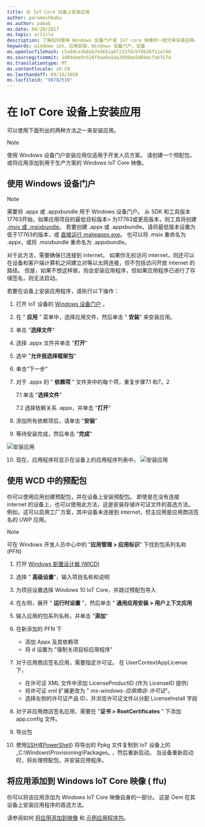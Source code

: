 ```yaml
---
title: 在 IoT Core 设备上安装应用
author: parameshbabu
ms.author: pabab
ms.date: 08/28/2017
ms.topic: article
description: 了解如何使用 Windows 设备门户或 IoT core 映像的一部分来安装应用。
keywords: windows iot，应用安装，Windows 设备门户，设备
ms.openlocfilehash: c5a8dce3b8ab7e5651a6f223fdcbf9b36f11a740
ms.sourcegitcommit: 2d04dae9cb26f9aa6e1da2056be5d04dcfab317d
ms.translationtype: MT
ms.contentlocale: zh-CN
ms.lasthandoff: 09/18/2020
ms.locfileid: "90782519"
---
```

# <a name="install-your-app-on-an-iot-core-device"></a>在 IoT Core 设备上安装应用
可以使用下面列出的两种方法之一来安装应用。

> [!NOTE]
> 使用 Windows 设备门户安装应用仅适用于开发人员方案。
> 请创建一个预配包，或将应用添加到用于生产方案的 Windows IoT Core 映像。

## <a name="using-windows-device-portal"></a>使用 Windows 设备门户

> [!NOTE]
> 需要将 .appx 或 .appxbundle 用于 Windows 设备门户。 从 SDK 和工具版本17763开始，如果应用项目的最低目标版本> 为17763或更高版本，则工具将创建 [.msix 或 .msixbundle](https://developercommunity.visualstudio.com/content/problem/391934/makeappx-now-creates-msix-files-instead-of-appx.html)。
> 若要创建 .appx 或 .appxbundle，请将最低版本设置为低于17763的版本，或 [直接运行 makeappx.exe](https://docs.microsoft.com/windows/desktop/appxpkg/make-appx-package--makeappx-exe-#command-line-syntax)。 也可以将 .msix 重命名为 .appx，或将 .msixbundle 重命名为 .appxbundle。

对于此方法，需要确保已连接到 internet。 如果你无权访问 internet，则还可以在设备和客户端计算机之间建立对等以太网连接，但不包括访问开放 internet 的路径。 但是，如果不想这样做，则会安装应用程序，但如果应用程序已进行了存储签名，则无法启动。

若要在设备上安装应用程序，请执行以下操作：

1. 打开 IoT 设备的 [Windows 设备门户](https://docs.microsoft.com/windows/iot-core/manage-your-device/deviceportal) 。

2. 在 " **应用** " 菜单中，选择应用文件，然后单击 " **安装**" 来安装应用。

3. 单击 "**选择文件**"

4. 选择 .appx 文件并单击 "**打开**"

5. 选中 "**允许我选择框架包**"

6. 单击“下一步” 

7. 对于 .appx 的 " **依赖项** " 文件夹中的每个项，重复步骤7.1 和7。2

    7.1 单击 "**选择文件**"

    7.2 选择依赖关系 .appx，并单击 "**打开**"

8. 添加所有依赖项后，请单击 "**安装**"

9. 等待安装完成，然后单击 "**完成**"

 ![安装应用](../media/AppInstaller/install-app.gif)

10. 现在，应用程序将显示在设备上的应用程序列表中。
 ![安装应用](../media/AppInstaller/install-app.gif)


## <a name="using-provisioning-package-from-wcd"></a>使用 WCD 中的预配包
你可以使用应用创建预配包，并在设备上安装预配包。 即使是在没有连接 internet 的设备上，也可以使用此方法，这是安装存储许可证文件的首选方法。 例如，这可以启用工厂方案，其中设备未连接到 internet，但主应用是应用商店签名的 UWP 应用。

> [!NOTE]
> 可在 Windows 开发人员中心中的 "**应用管理 > 应用标识**" 下找到包系列名称 (PFN) 

1. 打开 [Windows 配置设计器 (WICD) ](https://docs.microsoft.com/windows/configuration/provisioning-packages/provisioning-install-icd)

2. 选择 " **高级设置**"，输入项目名称和说明

3. 为项目设置选择 Windows 10 IoT Core，并跳过预配包导入

4. 在左侧，展开 " **运行时设置** "，然后单击 " **通用应用安装 > 用户上下文应用**

5. 输入应用的包系列名称，并单击 "**添加**"

6. 在新添加的 PFN 下
    - 添加 Appx 及其依赖项
    - 将 d 设置为 "强制关闭目标应用程序"

7. 对于应用商店签名应用，需要指定许可证。 在 UserContextAppLicense 下，
    - 在许可证 XML 文件中添加 LicenseProductID (作为 LicenseID 提供) 
    - 将许可证 xml 扩展更改为 " *ms-windows-应用商店-许可证*"。
    - 选择左侧的许可证产品 ID，并浏览许可证文件以分配 LicenseInstall 字段

8. 对于非应用商店签名应用，需要在 "**证书 > RootCertificates** " 下添加 app.config 文件。 

9. 导出包

10. 使用[SSH](../connect-your-device/SSH.md)或[PowerShell](../connect-your-device/powershell.md)) 将导出的 Ppkg 文件复制到 IoT 设备上的_C:\Windows\Provisioning\Packages_ ，然后重新启动。 当设备重新启动时，将处理预配包，并安装应用程序。


## <a name="add-the-app-to-the-windows-iot-core-imageffu"></a>将应用添加到 Windows IoT Core 映像 ( ffu) 
你可以将该应用添加为 Windows IoT Core 映像自身的一部分。
这是 Oem 在其设备上安装应用程序的首选方法。

请参阅如何 [将应用添加到映像](https://docs.microsoft.com/windows-hardware/manufacture/iot/deploy-your-app-with-a-standard-board) 和 [示例应用程序包](https://github.com/ms-iot/iot-adk-addonkit/tree/master/Workspace/Source-arm/Packages/Appx.IoTCoreDefaultApp)。
